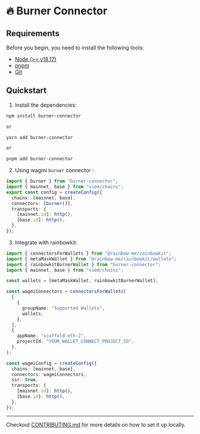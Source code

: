 # 🔥 Burner Connector

## Requirements

Before you begin, you need to install the following tools:

- [Node (>= v18.17)](https://nodejs.org/en/download/)
- [pnpm](https://pnpm.io/installation#using-corepack)
- [Git](https://git-scm.com/downloads)

## Quickstart

1. Install the dependencies:

```bash
npm install burner-connector

or

yarn add burner-connector

or

pnpm add burner-connector
```

2. Using wagmi `burner` connector :

```ts
import { burner } from "burner-connector";
import { mainnet, base } from "viem/chains";
export const config = createConfig({
  chains: [mainnet, base],
  connectors: [burner()],
  transports: {
    [mainnet.id]: http(),
    [base.id]: http(),
  },
});
```

3. Integrate with rainbowkit:

```ts
import { connectorsForWallets } from "@rainbow-me/rainbowkit";
import { metaMaskWallet } from "@rainbow-me/rainbowkit/wallets";
import { rainbowkitBurnerWallet } from "burner-connector";
import { mainnet, base } from "viem/chains";

const wallets = [metaMaskWallet, rainbowkitBurnerWallet];

const wagmiConnectors = connectorsForWallets(
  [
    {
      groupName: "Supported Wallets",
      wallets,
    },
  ],
  {
    appName: "scaffold-eth-2",
    projectId: "YOUR_WALLET_CONNECT_PROJECT_ID",
  },
);

const wagmiConfig = createConfig({
  chains: [mainnet, base],
  connectors: wagmiConnectors,
  ssr: true,
  transports: {
    [mainnet.id]: http(),
    [base.id]: http(),
  },
});
```

---

Checkout [CONTRIBUTING.md](/CONTRIBUTING.md) for more details on how to set it up locally.
